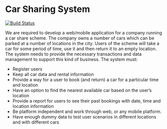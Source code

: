 # Car Sharing System


[![Build Status](https://travis-ci.com/rmit-s3323595-yohanes-keanoe/car-sharing-system.svg?token=Pd3KrB4t7KZiy7kHWPvj&branch=dev
)](https://travis-ci.com/rmit-s3323595-yohanes-keanoe/car-sharing-system.svg)


We are required to develop a web/mobile application for a company running a car share scheme. The company owns a number of cars which can be parked at a number of locations in the city. Users of the scheme will take a car for some period of time, use it and then return it to an empty location. The system needs to provide the necessary transactions and data management to support this kind of business.
The system must: 
* Register users
* Keep all car data and rental information
* Provide a way for a user to book (and return) a car for a particular time and location
* Have an option to find the nearest available car based on the user’s location
* Provide a report for users to see their past bookings with date, time and location information
* Be platform independent and work through web, or any mobile platform.
* Have enough dummy data to test user scenarios in different locations and with different cars 
